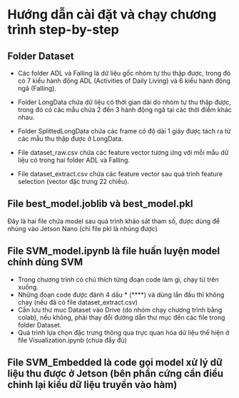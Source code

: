 # Hướng dẫn cài đặt và chạy chương trình step-by-step

## Folder Dataset

- Các folder ADL và Falling là dữ liệu gốc nhóm tự thu thập được, trong đó có 7 kiểu hành động ADL (Activities of Daily Living) và 6 kiểu hành động ngã (Falling).

- Folder LongData chứa dữ liệu có thời gian dài do nhóm tự thu thập được, trong đó có các mẫu chứa 2 đến 3 hành động ngã tại các thời điểm khác nhau.

- Folder SplittedLongData chứa các frame có độ dài 1 giây được tách ra từ các mẫu thu thập được ở LongData.

- File dataset_raw.csv chứa các feature vector tương ứng với mỗi mẫu dữ liệu có trong hai folder ADL và Falling.

- File dataset_extract.csv chứa các feature vector sau quá trình feature selection (vector đặc trưng 22 chiều).

## File best_model.joblib và best_model.pkl

Đây là hai file chứa model sau quá trình khảo sát tham số, được dùng để nhúng vào Jetson Nano (chỉ file pkl là nhúng được)

## File SVM_model.ipynb là file huấn luyện model chính dùng SVM 

- Trong chương trình có chú thích từng đoạn code làm gì, chạy từ trên xuống.
- Những đoạn code được đánh 4 dấu * (****) và dùng lần đầu thì không chạy (nếu đã có file dataset_extract.csv)
- Cần lưu thư muc Dataset vào Drive (do nhóm chạy chương trình bằng colab), nếu không, phải thay đổi đường dẫn thư mục đến các file trong folder Dataset.
- Quá trình lựa chọn đặc trưng thông qua trực quan hóa dữ liệu thể hiện ở file Visualization.ipynb (chưa đầy đủ)

## File SVM_Embedded là code gọi model xử lý dữ liệu thu được ở Jetson (bên phần cứng cần điều chỉnh lại kiểu dữ liệu truyền vào hàm)
